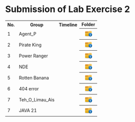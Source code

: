 # Submission of Lab Exercise 2

<table>
  <tr>
    <th>No.</th>
    <th>Group</th>
    <th>Timeline</th>
    <th>Folder</th>
  </tr>
  <tr>
    <td>1</td>
    <td>Agent_P</td>
    <td></td>
    <th><a href="submissions/lab2/AgentP" ><img src="../../project/images/folder.png" width="24px" height="24px"></a></th>
  </tr>
  <tr>
    <td>2</td>
    <td>Pirate King</td>
    <td></td>
    <th><a href="submissions/lab2" ><img src="../../project/images/folder.png" width="24px" height="24px"></a></th>
  </tr>
   <tr>
    <td>3</td>
    <td>Power Ranger</td>
    <td></td>
    <th><a href="submissions/lab2" ><img src="../../project/images/folder.png" width="24px" height="24px"></a></th>
  </tr>
  <tr>
    <td>4</td>
    <td>NDE</td>
    <td></td>
    <th><a href="submissions/lab2" ><img src="../../project/images/folder.png" width="24px" height="24px"></a></th>
  </tr>
  <tr>
    <td>5</td>
    <td>Rotten Banana</td>
    <td></td>
    <th><a href="submissions/lab2/Rotten Banana" ><img src="../../project/images/folder.png" width="24px" height="24px"></a></th>
  </tr>
    <tr>
    <td>6</td>
    <td>404 error</td>
    <td></td>
    <th><a href="submissions/lab2/404 error" ><img src="../../project/images/folder.png" width="24px" height="24px"></a></th>
  </tr>
  <tr>
    <td>7</td>
    <td>Teh_O_Limau_Ais</td>
    <td></td>
    <th><a href="submissions/lab2/Teh_O_Limau_Ais" ><img src="../../project/images/folder.png" width="24px" height="24px"></a></th>
  </tr>
  <tr>
    <td>7</td>
    <td>JAVA 21</td>
    <td></td>
    <th><a href="submissions/lab2/Teh_O_Limau_Ais" ><img src="../../project/images/folder.png" width="24px" height="24px"></a></th>
  </tr>
</table>
